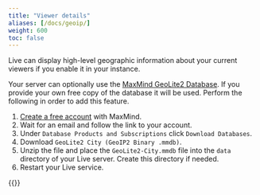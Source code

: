 ```yaml
---
title: "Viewer details"
aliases: [/docs/geoip/]
weight: 600
toc: false
---
```


Live can display high-level geographic information about your current viewers if you enable it in your instance.

Your server can optionally use the [MaxMind GeoLite2 Database](https://dev.maxmind.com/geoip/geoip2/geolite2/). If you provide your own free copy of the database it will be used. Perform the following in order to add this feature.

1. [Create a free account](https://www.maxmind.com/en/geolite2/signup) with MaxMind.
1. Wait for an email and follow the link to your account.
1. Under `Database Products and Subscriptions` click `Download Databases`.
1. Download `GeoLite2 City (GeoIP2 Binary .mmdb)`.
1. Unzip the file and place the `GeoLite2-City.mmdb` file into the `data` directory of your Live server. Create this directory if needed.
1. Restart your Live service.

{{<versionsupport feature="location support" version="0.0.3">}}
